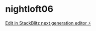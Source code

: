 # nightloft06

[Edit in StackBlitz next generation editor ⚡️](https://stackblitz.com/~/github.com/Nightloft06/nightloft06)